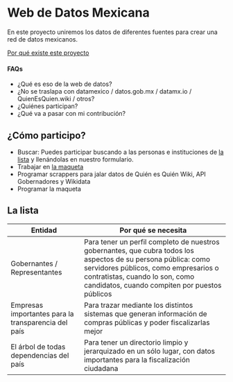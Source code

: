 # Web de Datos Mexicana

En este proyecto uniremos los datos de diferentes fuentes para crear una red de datos mexicanos.

[Por qué existe este proyecto](FAQs.md)

#### FAQs
- ¿Qué es eso de la web de datos?
- ¿No se traslapa con datamexico / datos.gob.mx / datamx.io / QuienEsQuien.wiki / otros?
- ¿Quiénes participan?
- ¿Qué va a pasar con mi contribución?

## ¿Cómo participo?

- Buscar: Puedes participar buscando a las personas e instituciones de [la lista]() y llenándolas en nuestro formulario.
- Trabajar en [la maqueta](https://www.figma.com/file/jW9W6A0jFvSHtUqatV9Le2/Wireframing-in-Figma?node-id=0%3A1)  
- Programar scrappers para jalar datos de Quién es Quién Wiki, API Gobernadores y Wikidata
- Programar la maqueta

## La lista

| Entidad | Por qué se necesita |
| --- | --- |
| Gobernantes / Representantes | Para tener un perfil completo de nuestros gobernantes, que cubra todos los aspectos de su persona pública: como servidores públicos, como empresarios o contratistas, cuando lo son, como candidatos, cuando compiten por puestos públicos |
| Empresas importantes para la transparencia del país | Para trazar mediante los distintos sistemas que generan información de compras públicas y poder fiscalizarlas mejor |
| El árbol de todas dependencias del país | Para tener un directorio limpio y jerarquizado en un sólo lugar, con datos importantes para la fiscalización ciudadana |
